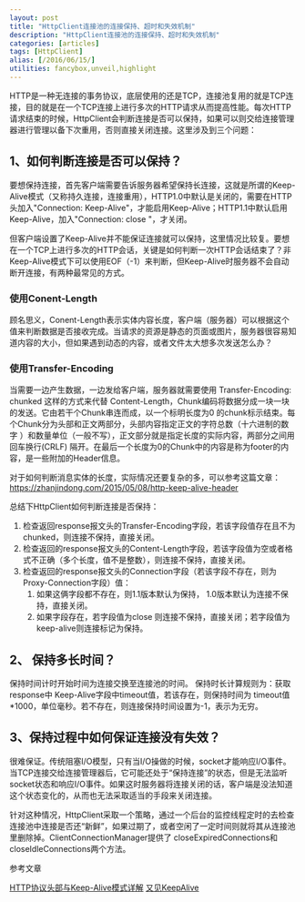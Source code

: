 ```yaml
---
layout: post
title: "HttpClient连接池的连接保持、超时和失效机制"
description: "HttpClient连接池的连接保持、超时和失效机制"
categories: [articles]
tags: [HttpClient]
alias: [/2016/06/15/]
utilities: fancybox,unveil,highlight
---
```


HTTP是一种无连接的事务协议，底层使用的还是TCP，连接池复用的就是TCP连接，目的就是在一个TCP连接上进行多次的HTTP请求从而提高性能。每次HTTP请求结束的时候，HttpClient会判断连接是否可以保持，如果可以则交给连接管理器进行管理以备下次重用，否则直接关闭连接。这里涉及到三个问题：

## 1、如何判断连接是否可以保持？

要想保持连接，首先客户端需要告诉服务器希望保持长连接，这就是所谓的Keep-Alive模式（又称持久连接，连接重用），HTTP1.0中默认是关闭的，需要在HTTP头加入"Connection: Keep-Alive"，才能启用Keep-Alive；HTTP1.1中默认启用Keep-Alive，加入"Connection: close "，才关闭。

但客户端设置了Keep-Alive并不能保证连接就可以保持，这里情况比较复。要想在一个TCP上进行多次的HTTP会话，关键是如何判断一次HTTP会话结束了？非Keep-Alive模式下可以使用EOF（-1）来判断，但Keep-Alive时服务器不会自动断开连接，有两种最常见的方式。

### 使用Conent-Length

顾名思义，Conent-Length表示实体内容长度，客户端（服务器）可以根据这个值来判断数据是否接收完成。当请求的资源是静态的页面或图片，服务器很容易知道内容的大小，但如果遇到动态的内容，或者文件太大想多次发送怎么办？

### 使用Transfer-Encoding

当需要一边产生数据，一边发给客户端，服务器就需要使用 Transfer-Encoding: chunked 这样的方式来代替 Content-Length，Chunk编码将数据分成一块一块的发送。它由若干个Chunk串连而成，以一个标明长度为0 的chunk标示结束。每个Chunk分为头部和正文两部分，头部内容指定正文的字符总数（十六进制的数字 ）和数量单位（一般不写），正文部分就是指定长度的实际内容，两部分之间用回车换行(CRLF) 隔开。在最后一个长度为0的Chunk中的内容是称为footer的内容，是一些附加的Header信息。

对于如何判断消息实体的长度，实际情况还要复杂的多，可以参考这篇文章：https://zhanjindong.com/2015/05/08/http-keep-alive-header

总结下HttpClient如何判断连接是否保持：

1. 检查返回response报文头的Transfer-Encoding字段，若该字段值存在且不为chunked，则连接不保持，直接关闭。
2. 检查返回的response报文头的Content-Length字段，若该字段值为空或者格式不正确（多个长度，值不是整数），则连接不保持，直接关闭。
3. 检查返回的response报文头的Connection字段（若该字段不存在，则为Proxy-Connection字段）值：
	1. 如果这俩字段都不存在，则1.1版本默认为保持， 1.0版本默认为连接不保持，直接关闭。
	2. 如果字段存在，若字段值为close 则连接不保持，直接关闭；若字段值为keep-alive则连接标记为保持。

## 2、 保持多长时间？

保持时间计时开始时间为连接交换至连接池的时间。 保持时长计算规则为：获取response中 Keep-Alive字段中timeout值，若该存在，则保持时间为 timeout值*1000，单位毫秒。若不存在，则连接保持时间设置为-1，表示为无穷。

## 3、保持过程中如何保证连接没有失效？

很难保证。传统阻塞I/O模型，只有当I/O操做的时候，socket才能响应I/O事件。当TCP连接交给连接管理器后，它可能还处于“保持连接”的状态，但是无法监听socket状态和响应I/O事件。如果这时服务器将连接关闭的话，客户端是没法知道这个状态变化的，从而也无法采取适当的手段来关闭连接。

针对这种情况，HttpClient采取一个策略，通过一个后台的监控线程定时的去检查连接池中连接是否还“新鲜”，如果过期了，或者空闲了一定时间则就将其从连接池里删除掉。ClientConnectionManager提供了
closeExpiredConnections和closeIdleConnections两个方法。

参考文章

[HTTP协议头部与Keep-Alive模式详解][1]
[又见KeepAlive][2]

[1]: https://zhanjindong.com/2015/05/08/http-keep-alive-header

[2]: https://zhanjindong.com/2015/09/20/tcp-keep-alive
